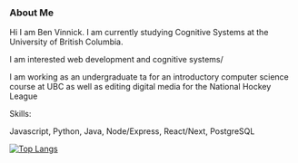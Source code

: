 ### About Me
Hi I am Ben Vinnick. I am currently studying Cognitive Systems at the University of British Columbia. 

I am interested web development and cognitive systems/

I am working as an undergraduate ta for an introductory computer science course at UBC as well as editing digital media for the National Hockey League

Skills:

Javascript, Python, Java, Node/Express, React/Next, PostgreSQL

[![Top Langs](https://github-readme-stats.vercel.app/api/top-langs/?username=bonvee-99&hide=java)](https://github.com/anuraghazra/github-readme-stats)


